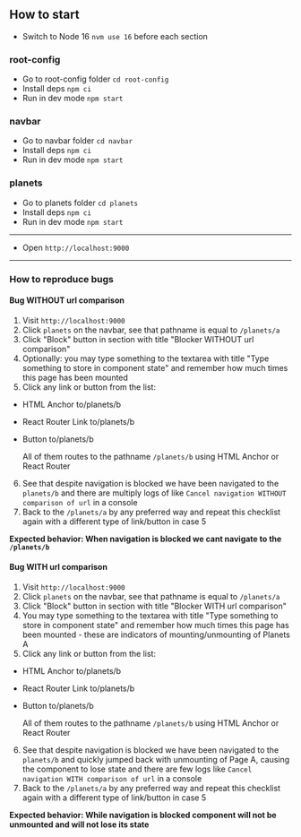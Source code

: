 ## How to start

- Switch to Node 16 `nvm use 16` before each section

### root-config

- Go to root-config folder `cd root-config`
- Install deps `npm ci`
- Run in dev mode `npm start`

### navbar

- Go to navbar folder `cd navbar`
- Install deps `npm ci`
- Run in dev mode `npm start`

### planets

- Go to planets folder `cd planets`
- Install deps `npm ci`
- Run in dev mode `npm start`

---

- Open `http://localhost:9000`

---

### How to reproduce bugs

#### Bug WITHOUT url comparison

1. Visit `http://localhost:9000`
2. Click `planets` on the navbar, see that pathname is equal to `/planets/a`
3. Click "Block" button in section with title "Blocker WITHOUT url comparison"
4. Optionally: you may type something to the textarea with title "Type something to store in component state" and remember how much times this page has been mounted
5. Click any link or button from the list:

- HTML Anchor to/planets/b
- React Router Link to/planets/b
- Button to/planets/b

  All of them routes to the pathname `/planets/b` using HTML Anchor or React Router

6. See that despite navigation is blocked we have been navigated to the `planets/b` and there are multiply logs of like `Cancel navigation WITHOUT comparison of url` in a console
7. Back to the `/planets/a` by any preferred way and repeat this checklist again with a different type of link/button in case 5

**Expected behavior: When navigation is blocked we cant navigate to the `/planets/b`**

#### Bug WITH url comparison

1. Visit `http://localhost:9000`
2. Click `planets` on the navbar, see that pathname is equal to `/planets/a`
3. Click "Block" button in section with title "Blocker WITH url comparison"
4. You may type something to the textarea with title "Type something to store in component state" and remember how much times this page has been mounted - these are indicators of mounting/unmounting of Planets A
5. Click any link or button from the list:

- HTML Anchor to/planets/b
- React Router Link to/planets/b
- Button to/planets/b

  All of them routes to the pathname `/planets/b` using HTML Anchor or React Router

6. See that despite navigation is blocked we have been navigated to the `planets/b` and quickly jumped back with unmounting of Page A, causing the component to lose state and there are few logs like `Cancel navigation WITH comparison of url` in a console
7. Back to the `/planets/a` by any preferred way and repeat this checklist again with a different type of link/button in case 5

**Expected behavior: While navigation is blocked component will not be unmounted and will not lose its state**
